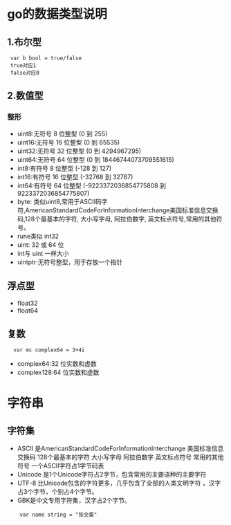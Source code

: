 # go的数据类型说明
## 1.布尔型
```
 var b bool = true/false
 true对应1
 false对应0
```
## 2.数值型
### 整形
*  uint8:无符号 8 位整型 (0 到 255)
*  uint16:无符号 16 位整型 (0 到 65535)
*  uint32:无符号 32 位整型 (0 到 4294967295)
*  uint64:无符号 64 位整型 (0 到 18446744073709551615)
*  int8:有符号 8 位整型 (-128 到 127)
*  int16:有符号 16 位整型 (-32768 到 32767)
*  int64:有符号 64 位整型 (-9223372036854775808 到 9223372036854775807)
*  byte: 类似uint8,常用于ASCII码字符,AmericanStandardCodeForInformationInterchange美国标准信息交换码,128个最基本的字符, 大小写字母, 阿拉伯数字, 英文标点符号,常用的其他符号。
*  rune类似 int32
*  uint: 32 或 64 位
*  int与 uint 一样大小
*  uintptr:无符号整型，用于存放一个指针
## 浮点型
* float32
* float64
## 复数
```
  var mc complex64 = 3+4i
```
* complex64:32 位实数和虚数
* complex128:64 位实数和虚数

# 字符串
## 字符集
* ASCII 是AmericanStandardCodeForInformationInterchange 美国标准信息交换码 128个最基本的字符 大小写字母 阿拉伯数字 英文标点符号
  常用的其他符号 一个ASCII字符占1字节码表
* Unicode 是1个Unicode字符占2字节，包含常用的主要语种的主要字符
* UTF-8 比Unicode包含的字符更多，几乎包含了全部的人类文明字符 ，汉字占3个字节，个别占4个字节。
* GBK是中文专用字符集，汉字占2个字节。
```
    var name string = "张全蛋"
```